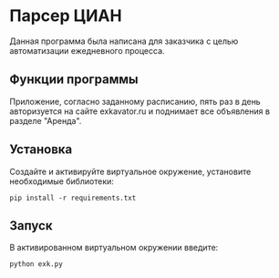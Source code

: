 Парсер ЦИАН
======
Данная программа была написана для заказчика с целью автоматизации ежедневного процесса.

Функции программы
---------
Приложение, согласно заданному расписанию, пять раз в день авторизуется на сайте exkavator.ru и поднимает все объявления в разделе "Аренда". 

Установка
---------
Создайте и активируйте виртуальное окружение, установите необходимые библиотеки:

    pip install -r requirements.txt

Запуск
-------

В активированном виртуальном окружении введите:

    python exk.py
